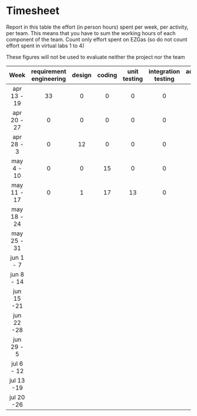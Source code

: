 # Timesheet

Report in this table the effort (in person hours) spent per week, per activity, per team. 
This means that you have to sum the working hours of each component of the team.
Count only effort spent on EZGas (so do not count effort spent in virtual labs 1 to 4)

These figures will not be used to evaluate neither the project nor the team

| Week | requirement engineering | design | coding | unit testing | integration testing | acceptance testing | management | git maven |
|:-----------:|:--------:|:-----------:|:-----------:|:----------:|:------------:|:---------------:|:-------------:|:--------------:|
| apr 13 - 19| 33 | 0 | 0 | 0 | 0 | 0 | 13 | 1 | 
| apr 20 - 27| 0 | 0 | 0 | 0 | 0 | 0 | 1 | 0 | 
| apr 28 - 3 | 0 | 12 | 0 | 0 | 0 | 0 | 18 | 1 | 
| may 4 - 10 | 0 | 0 | 15 | 0 | 0 | 0 | 19 | 0 | 
| may 11 - 17| 0 | 1 | 17 | 13 | 0 | 0 | 17 | 0 | 
| may 18 - 24| | | | | | | | | 
| may 25 - 31| | | | | | | | | 
| jun 1 -  7 | | | | | | | | | 
| jun 8 - 14 | | | | | | | | | 
| jun 15 -21 | | | | | | | | | 
| jun 22 -28 | | | | | | | | | 
| jun 29 - 5 | | | | | | | | | 
| jul 6 - 12 | | | | | | | | | 
| jul 13 -19 | | | | | | | | |
| jul 20 -26 | | | | | | | | |
